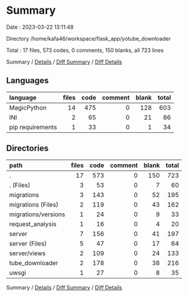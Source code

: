 # Summary

Date : 2023-03-22 13:11:48

Directory /home/kafa46/workspace/flask_app/yotube_downloader

Total : 17 files,  573 codes, 0 comments, 150 blanks, all 723 lines

Summary / [Details](details.md) / [Diff Summary](diff.md) / [Diff Details](diff-details.md)

## Languages
| language | files | code | comment | blank | total |
| :--- | ---: | ---: | ---: | ---: | ---: |
| MagicPython | 14 | 475 | 0 | 128 | 603 |
| INI | 2 | 65 | 0 | 21 | 86 |
| pip requirements | 1 | 33 | 0 | 1 | 34 |

## Directories
| path | files | code | comment | blank | total |
| :--- | ---: | ---: | ---: | ---: | ---: |
| . | 17 | 573 | 0 | 150 | 723 |
| . (Files) | 3 | 53 | 0 | 7 | 60 |
| migrations | 3 | 143 | 0 | 52 | 195 |
| migrations (Files) | 2 | 119 | 0 | 43 | 162 |
| migrations/versions | 1 | 24 | 0 | 9 | 33 |
| request_analysis | 1 | 16 | 0 | 4 | 20 |
| server | 7 | 156 | 0 | 41 | 197 |
| server (Files) | 5 | 47 | 0 | 17 | 64 |
| server/views | 2 | 109 | 0 | 24 | 133 |
| tube_downloader | 2 | 178 | 0 | 38 | 216 |
| uwsgi | 1 | 27 | 0 | 8 | 35 |

Summary / [Details](details.md) / [Diff Summary](diff.md) / [Diff Details](diff-details.md)
